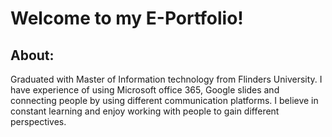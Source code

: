 # Welcome to my E-Portfolio!
## About:
Graduated with Master of Information technology from Flinders University. I have experience of using Microsoft office 365, Google slides and connecting people by using different communication platforms. I believe in constant learning and enjoy working with people to gain different perspectives.

